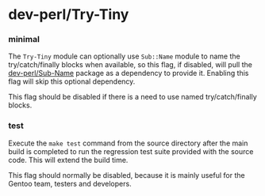 # dev-perl/Try-Tiny

### minimal
The `Try-Tiny` module can optionally use `Sub::Name` module to name the try/catch/finally blocks when available, so this flag, if disabled, will pull the [dev-perl/Sub-Name](../dev-perl/Sub-Name.md) package as a dependency to provide it. Enabling this flag will skip this optional dependency.

This flag should be disabled if there is a need to use named try/catch/finally blocks.

### test
Execute the `make test` command from the source directory after the main build is completed to run the regression test suite provided with the source code. This will extend the build time.

This flag should normally be disabled, because it is mainly useful for the Gentoo team, testers and developers.
